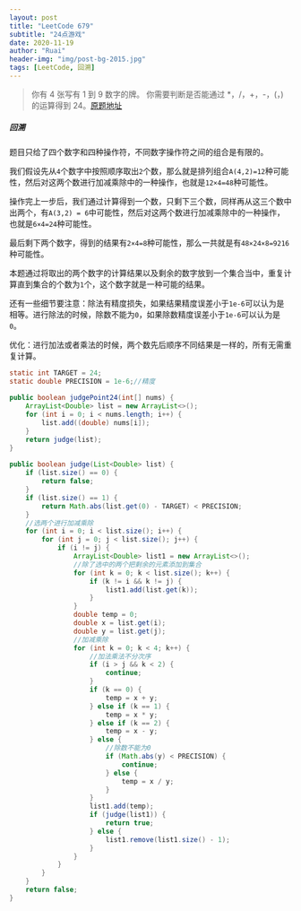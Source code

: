 ```yaml
---
layout: post
title: "LeetCode 679"
subtitle: "24点游戏"
date: 2020-11-19
author: "Ruai"
header-img: "img/post-bg-2015.jpg"
tags: [LeetCode, 回溯]
---
```

> 你有 4 张写有 1 到 9 数字的牌。
> 你需要判断是否能通过 *，/，+，-，(，) 的运算得到 24。[原题地址](https://leetcode-cn.com/problems/24-game/)

##### 回溯
题目只给了四个数字和四种操作符，不同数字操作符之间的组合是有限的。

我们假设先从`4`个数字中按照顺序取出`2`个数，那么就是排列组合`A(4,2)=12`种可能性，然后对这两个数进行加减乘除中的一种操作，也就是`12×4=48`种可能性。

操作完上一步后，我们通过计算得到一个数，只剩下三个数，同样再从这三个数中出两个，有`A(3,2) = 6`中可能性，然后对这两个数进行加减乘除中的一种操作，也就是`6×4=24`种可能性。

最后剩下两个数字，得到的结果有`2×4=8`种可能性，那么一共就是有`48×24×8=9216`种可能性。

本题通过将取出的两个数字的计算结果以及剩余的数字放到一个集合当中，重复计算直到集合的个数为`1`个，这个数字就是一种可能的结果。

还有一些细节要注意：除法有精度损失，如果结果精度误差小于`1e-6`可以认为是相等。进行除法的时候，除数不能为`0`，如果除数精度误差小于`1e-6`可以认为是`0`。

优化：进行加法或者乘法的时候，两个数先后顺序不同结果是一样的，所有无需重复计算。

```java
static int TARGET = 24;
static double PRECISION = 1e-6;//精度
​
public boolean judgePoint24(int[] nums) {
    ArrayList<Double> list = new ArrayList<>();
    for (int i = 0; i < nums.length; i++) {
        list.add((double) nums[i]);
    }
    return judge(list);
}
​
public boolean judge(List<Double> list) {
    if (list.size() == 0) {
        return false;
    }
    if (list.size() == 1) {
        return Math.abs(list.get(0) - TARGET) < PRECISION;
    }
    //选两个进行加减乘除
    for (int i = 0; i < list.size(); i++) {
        for (int j = 0; j < list.size(); j++) {
            if (i != j) {
                ArrayList<Double> list1 = new ArrayList<>();
                //除了选中的两个把剩余的元素添加到集合
                for (int k = 0; k < list.size(); k++) {
                    if (k != i && k != j) {
                        list1.add(list.get(k));
                    }
                }
                double temp = 0;
                double x = list.get(i);
                double y = list.get(j);
                //加减乘除
                for (int k = 0; k < 4; k++) {
                    //加法乘法不分次序
                    if (i > j && k < 2) {
                        continue;
                    }
                    if (k == 0) {
                        temp = x + y;
                    } else if (k == 1) {
                        temp = x * y;
                    } else if (k == 2) {
                        temp = x - y;
                    } else {
                        //除数不能为0
                        if (Math.abs(y) < PRECISION) {
                            continue;
                        } else {
                            temp = x / y;
                        }
                    }
                    list1.add(temp);
                    if (judge(list1)) {
                        return true;
                    } else {
                        list1.remove(list1.size() - 1);
                    }
                }
            }
        }
    }
    return false;
}
```